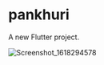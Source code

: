 # pankhuri

A new Flutter project.

![Screenshot_1618294578](https://user-images.githubusercontent.com/38524076/114505471-1219e080-9c4e-11eb-9e07-5b8f179c294a.png)


